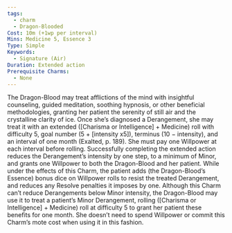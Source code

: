 ```yaml
---
tags:
  - charm
  - Dragon-Blooded
Cost: 10m (+1wp per interval)
Mins: Medicine 5, Essence 3
Type: Simple
Keywords:
  - Signature (Air)
Duration: Extended action
Prerequisite Charms:
  - None
---
```

The Dragon-Blood may treat afflictions of the mind with insightful counseling, guided meditation, soothing hypnosis, or other beneficial methodologies, granting her patient the serenity of still air and the crystalline clarity of ice. Once she’s diagnosed a Derangement, she may treat it with an extended ([Charisma or Intelligence] + Medicine) roll with difficulty 5, goal number (5 + [intensity x5]), terminus (10 − intensity), and an interval of one month (Exalted, p. 189). She must pay one Willpower at each interval before rolling. Successfully completing the extended action reduces the Derangement’s intensity by one step, to a minimum of Minor, and grants one Willpower to both the Dragon-Blood and her patient. While under the effects of this Charm, the patient adds (the Dragon-Blood’s Essence) bonus dice on Willpower rolls to resist the treated Derangement, and reduces any Resolve penalties it imposes by one. Although this Charm can’t reduce Derangements below Minor intensity, the Dragon-Blood may use it to treat a patient’s Minor Derangement, rolling ([Charisma or Intelligence] + Medicine) roll at difficulty 5 to grant her patient these benefits for one month. She doesn’t need to spend Willpower or commit this Charm’s mote cost when using it in this fashion.